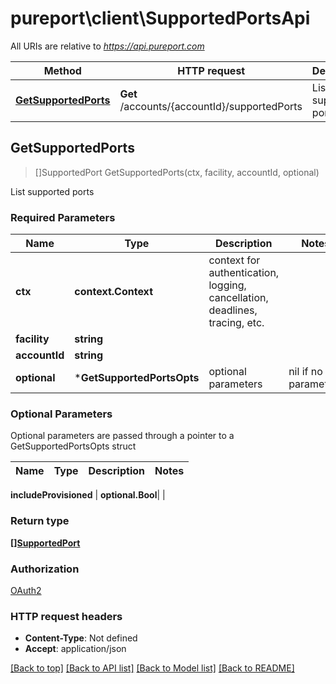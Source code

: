 # pureport\client\SupportedPortsApi

All URIs are relative to *https://api.pureport.com*

Method | HTTP request | Description
------------- | ------------- | -------------
[**GetSupportedPorts**](SupportedPortsApi.md#GetSupportedPorts) | **Get** /accounts/{accountId}/supportedPorts | List supported ports



## GetSupportedPorts

> []SupportedPort GetSupportedPorts(ctx, facility, accountId, optional)

List supported ports

### Required Parameters


Name | Type | Description  | Notes
------------- | ------------- | ------------- | -------------
**ctx** | **context.Context** | context for authentication, logging, cancellation, deadlines, tracing, etc.
**facility** | **string**|  | 
**accountId** | **string**|  | 
 **optional** | ***GetSupportedPortsOpts** | optional parameters | nil if no parameters

### Optional Parameters

Optional parameters are passed through a pointer to a GetSupportedPortsOpts struct


Name | Type | Description  | Notes
------------- | ------------- | ------------- | -------------


 **includeProvisioned** | **optional.Bool**|  | 

### Return type

[**[]SupportedPort**](SupportedPort.md)

### Authorization

[OAuth2](../README.md#OAuth2)

### HTTP request headers

- **Content-Type**: Not defined
- **Accept**: application/json

[[Back to top]](#) [[Back to API list]](../README.md#documentation-for-api-endpoints)
[[Back to Model list]](../README.md#documentation-for-models)
[[Back to README]](../README.md)

